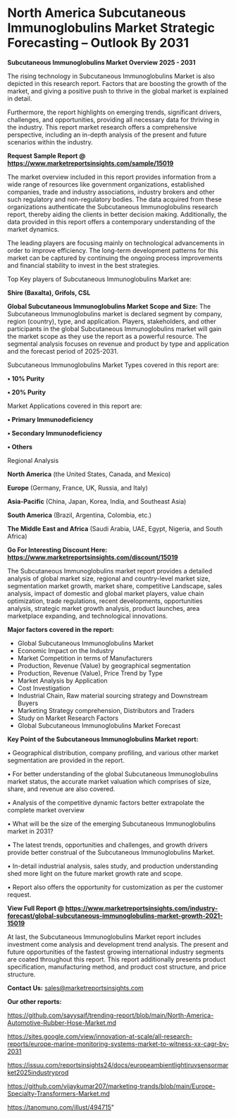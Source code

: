  # North America Subcutaneous Immunoglobulins Market Strategic Forecasting – Outlook By 2031

<Strong> Subcutaneous Immunoglobulins Market Overview 2025 - 2031</strong>

The rising technology in Subcutaneous Immunoglobulins Market is also depicted in this research report. Factors that are boosting the growth of the market, and giving a positive push to thrive in the global market is explained in detail.

Furthermore, the report highlights on emerging trends, significant drivers, challenges, and opportunities, providing all necessary data for thriving in the industry. This report market research offers a comprehensive perspective, including an in-depth analysis of the present and future scenarios within the industry.

<strong>Request Sample Report @ <a href=https://www.marketreportsinsights.com/sample/15019>https://www.marketreportsinsights.com/sample/15019</a></strong>

The market overview included in this report provides information from a wide range of resources like government organizations, established companies, trade and industry associations, industry brokers and other such regulatory and non-regulatory bodies. The data acquired from these organizations authenticate the Subcutaneous Immunoglobulins research report, thereby aiding the clients in better decision making. Additionally, the data provided in this report offers a contemporary understanding of the market dynamics.

The leading players are focusing mainly on technological advancements in order to improve efficiency. The long-term development patterns for this market can be captured by continuing the ongoing process improvements and financial stability to invest in the best strategies.

Top Key players of Subcutaneous Immunoglobulins Market are:

<strong>Shire (Baxalta), Grifols, CSL</strong>

<strong><b>Global Subcutaneous Immunoglobulins Market Scope and Size:</b></strong>
The Subcutaneous Immunoglobulins market is declared segment by company, region (country), type, and application. Players, stakeholders, and other participants in the global Subcutaneous Immunoglobulins market will gain the market scope as they use the report as a powerful resource. The segmental analysis focuses on revenue and product by type and application and the forecast period of 2025-2031.

Subcutaneous Immunoglobulins Market Types covered in this report are:

<strong>• 10% Purity

• 20% Purity</strong>

Market Applications covered in this report are:

<strong>• Primary Immunodeficiency

• Secondary Immunodeficiency

• Others</strong> 

Regional Analysis

<strong>North America</strong> (the United States, Canada, and Mexico)

<strong>Europe</strong> (Germany, France, UK, Russia, and Italy)

<strong>Asia-Pacific</strong> (China, Japan, Korea, India, and Southeast Asia)

<strong>South America</strong> (Brazil, Argentina, Colombia, etc.)

<strong>The Middle East and Africa</strong> (Saudi Arabia, UAE, Egypt, Nigeria, and South Africa)

<strong>Go For Interesting Discount Here: <a href=https://www.marketreportsinsights.com/discount/15019>https://www.marketreportsinsights.com/discount/15019</a></strong>

The Subcutaneous Immunoglobulins market report provides a detailed analysis of global market size, regional and country-level market size, segmentation market growth, market share, competitive Landscape, sales analysis, impact of domestic and global market players, value chain optimization, trade regulations, recent developments, opportunities analysis, strategic market growth analysis, product launches, area marketplace expanding, and technological innovations.

<strong><b>Major factors covered in the report:</b></strong>
<ul>
  <li>Global Subcutaneous Immunoglobulins Market </li>
  <li>Economic Impact on the Industry</li>
  <li>Market Competition in terms of Manufacturers</li>
  <li>Production, Revenue (Value) by geographical segmentation</li>
  <li>Production, Revenue (Value), Price Trend by Type</li>
  <li>Market Analysis by Application</li>
  <li>Cost Investigation</li>
  <li>Industrial Chain, Raw material sourcing strategy and Downstream Buyers</li>
  <li>Marketing Strategy comprehension, Distributors and Traders</li>
  <li>Study on Market Research Factors</li>
  <li>Global Subcutaneous Immunoglobulins Market Forecast</li>
</ul>

<strong><b>Key Point of the Subcutaneous Immunoglobulins Market report:</b></strong>

• Geographical distribution, company profiling, and various other market segmentation are provided in the report.

• For better understanding of the global Subcutaneous Immunoglobulins market status, the accurate market valuation which comprises of size, share, and revenue are also covered.

• Analysis of the competitive dynamic factors better extrapolate the complete market overview

• What will be the size of the emerging Subcutaneous Immunoglobulins market in 2031?

• The latest trends, opportunities and challenges, and growth drivers provide better construal of the Subcutaneous Immunoglobulins Market.

• In-detail industrial analysis, sales study, and production understanding shed more light on the future market growth rate and scope.

• Report also offers the opportunity for customization as per the customer request.

<strong><b>View Full Report @ <a href=https://www.marketreportsinsights.com/industry-forecast/global-subcutaneous-immunoglobulins-market-growth-2021-15019>https://www.marketreportsinsights.com/industry-forecast/global-subcutaneous-immunoglobulins-market-growth-2021-15019</a></b></strong>


At last, the Subcutaneous Immunoglobulins Market report includes investment come analysis and development trend analysis. The present and future opportunities of the fastest growing international industry segments are coated throughout this report. This report additionally presents product specification, manufacturing method, and product cost structure, and price structure.

<strong>Contact Us:</strong>
sales@marketreportsinsights.com

<strong>Our other reports:</strong>

<a href=https://github.com/sayysaif/trending-report/blob/main/North-America-Automotive-Rubber-Hose-Market.md>https://github.com/sayysaif/trending-report/blob/main/North-America-Automotive-Rubber-Hose-Market.md</a>

<a href=https://sites.google.com/view/innovation-at-scale/all-research-reports/europe-marine-monitoring-systems-market-to-witness-xx-cagr-by-2031>https://sites.google.com/view/innovation-at-scale/all-research-reports/europe-marine-monitoring-systems-market-to-witness-xx-cagr-by-2031</a>

<a href=https://issuu.com/reportsinsights24/docs/europeambientlightiruvsensormarket2025industryprod>https://issuu.com/reportsinsights24/docs/europeambientlightiruvsensormarket2025industryprod</a>

<a href=https://github.com/vijaykumar207/marketing-trands/blob/main/Europe-Specialty-Transformers-Market.md>https://github.com/vijaykumar207/marketing-trands/blob/main/Europe-Specialty-Transformers-Market.md</a>

<a href=https://tanomuno.com/illust/494715>https://tanomuno.com/illust/494715</a>"
